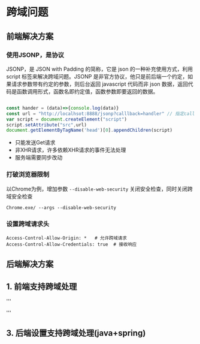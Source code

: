 # 跨域问题
## 前端解决方案
### 使用JSONP，是协议
JSONP，是 JSON with Padding 的简称，它是 json 的一种补充使用方式，利用 script 标签来解决跨域问题。JSONP 是非官方协议，他只是前后端一个约定，如果请求参数带有约定的参数，则后台返回 javascript 代码而非 json 数据，返回代码是函数调用形式，函数名即约定值，函数参数即要返回的数据。
```js

const hander = (data)=>{console.log(data)}
const url = "http://localhsot:8888/jsonp?calllback=handler" // 指定callback
var script = document.createElement("script")
script.setAttribute("src",url)
document.getElementByTagName('head')[0].appendChildren(script)
```
* 只能发送Get请求
* 非XHR请求，许多依赖XHR请求的事件无法处理
* 服务端需要同步改动

### 打破浏览器限制
以Chrome为例，增加参数 `--disable-web-security` 关闭安全检查，同时关闭跨域安全检查
```txt
Chrome.exe/ --args --disable-web-security
```
### 设置跨域请求头
```
Access-Control-Allow-Origin: *   # 允许跨域请求
Access-Control-Allow-Credentials: true  # 接收响应 
```
## 后端解决方案
## 1. 前端支持跨域处理
'''

'''

## 3. 后端设置支持跨域处理(java+spring)
```java

```

```